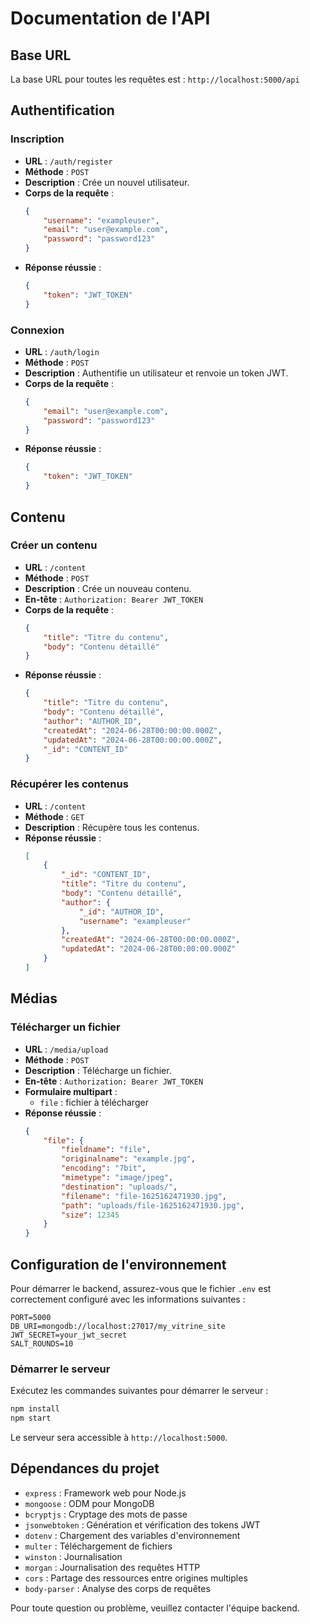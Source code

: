 # Documentation de l'API

## Base URL
La base URL pour toutes les requêtes est : `http://localhost:5000/api`

## Authentification

### Inscription

- **URL** : `/auth/register`
- **Méthode** : `POST`
- **Description** : Crée un nouvel utilisateur.
- **Corps de la requête** :
    ```json
    {
        "username": "exampleuser",
        "email": "user@example.com",
        "password": "password123"
    }
    ```
- **Réponse réussie** :
    ```json
    {
        "token": "JWT_TOKEN"
    }
    ```

### Connexion

- **URL** : `/auth/login`
- **Méthode** : `POST`
- **Description** : Authentifie un utilisateur et renvoie un token JWT.
- **Corps de la requête** :
    ```json
    {
        "email": "user@example.com",
        "password": "password123"
    }
    ```
- **Réponse réussie** :
    ```json
    {
        "token": "JWT_TOKEN"
    }
    ```

## Contenu

### Créer un contenu

- **URL** : `/content`
- **Méthode** : `POST`
- **Description** : Crée un nouveau contenu.
- **En-tête** : `Authorization: Bearer JWT_TOKEN`
- **Corps de la requête** :
    ```json
    {
        "title": "Titre du contenu",
        "body": "Contenu détaillé"
    }
    ```
- **Réponse réussie** :
    ```json
    {
        "title": "Titre du contenu",
        "body": "Contenu détaillé",
        "author": "AUTHOR_ID",
        "createdAt": "2024-06-28T00:00:00.000Z",
        "updatedAt": "2024-06-28T00:00:00.000Z",
        "_id": "CONTENT_ID"
    }
    ```

### Récupérer les contenus

- **URL** : `/content`
- **Méthode** : `GET`
- **Description** : Récupère tous les contenus.
- **Réponse réussie** :
    ```json
    [
        {
            "_id": "CONTENT_ID",
            "title": "Titre du contenu",
            "body": "Contenu détaillé",
            "author": {
                "_id": "AUTHOR_ID",
                "username": "exampleuser"
            },
            "createdAt": "2024-06-28T00:00:00.000Z",
            "updatedAt": "2024-06-28T00:00:00.000Z"
        }
    ]
    ```

## Médias

### Télécharger un fichier

- **URL** : `/media/upload`
- **Méthode** : `POST`
- **Description** : Télécharge un fichier.
- **En-tête** : `Authorization: Bearer JWT_TOKEN`
- **Formulaire multipart** :
    - `file` : fichier à télécharger
- **Réponse réussie** :
    ```json
    {
        "file": {
            "fieldname": "file",
            "originalname": "example.jpg",
            "encoding": "7bit",
            "mimetype": "image/jpeg",
            "destination": "uploads/",
            "filename": "file-1625162471930.jpg",
            "path": "uploads/file-1625162471930.jpg",
            "size": 12345
        }
    }
    ```

## Configuration de l'environnement

Pour démarrer le backend, assurez-vous que le fichier `.env` est correctement configuré avec les informations suivantes :

```
PORT=5000
DB_URI=mongodb://localhost:27017/my_vitrine_site
JWT_SECRET=your_jwt_secret
SALT_ROUNDS=10
```

### Démarrer le serveur

Exécutez les commandes suivantes pour démarrer le serveur :

```bash
npm install
npm start
```

Le serveur sera accessible à `http://localhost:5000`.

## Dépendances du projet

- `express` : Framework web pour Node.js
- `mongoose` : ODM pour MongoDB
- `bcryptjs` : Cryptage des mots de passe
- `jsonwebtoken` : Génération et vérification des tokens JWT
- `dotenv` : Chargement des variables d'environnement
- `multer` : Téléchargement de fichiers
- `winston` : Journalisation
- `morgan` : Journalisation des requêtes HTTP
- `cors` : Partage des ressources entre origines multiples
- `body-parser` : Analyse des corps de requêtes

Pour toute question ou problème, veuillez contacter l'équipe backend.